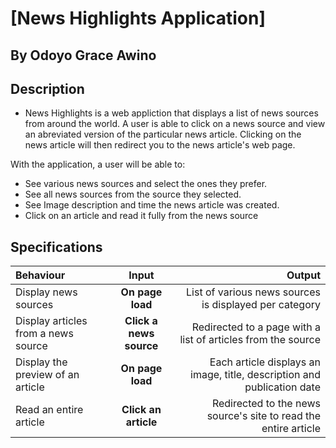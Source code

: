 # [News Highlights Application]

## By Odoyo Grace Awino

## Description
- News Highlights is a web appliction that displays a list of news sources from around the world. A user is able to click on a news source and view an abreviated version of the particular news article. Clicking on the news article will then redirect you to the news article's web page.

With the application, a user will be able to:

* See various news sources and select the ones they prefer.
* See all news sources from the source they selected.
* See Image description and time the news article was created.
* Click on an article and read it fully from the news source

## Specifications
| Behaviour | Input | Output |
| :---------------- | :---------------: | ------------------: |
| Display news sources | **On page load** | List of various news sources is displayed per category |
| Display articles from a news source | **Click a news source** | Redirected to a page with a list of articles from the source |
| Display the preview of an article | **On page load** | Each article displays an image, title, description and publication date |
| Read an entire article | **Click an article** | Redirected to the news source's site to read the entire article |